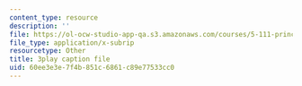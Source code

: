 ```yaml
---
content_type: resource
description: ''
file: https://ol-ocw-studio-app-qa.s3.amazonaws.com/courses/5-111-principles-of-chemical-science-fall-2008/60ee3e3e7f4b851c6861c89e77533cc0_rGAcOfOZToA.srt
file_type: application/x-subrip
resourcetype: Other
title: 3play caption file
uid: 60ee3e3e-7f4b-851c-6861-c89e77533cc0
---
```

